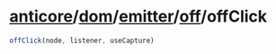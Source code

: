 # [anticore](../../../../../../#reference)/[dom](../../../#reference)/[emitter](../../#reference)/[off](../#reference)/<a name="reference">offClick</a>

```js
offClick(node, listener, useCapture)
```